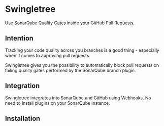 # Swingletree

Use SonarQube Quality Gates inside your GitHub Pull Requests.

## Intention

Tracking your code quality across you branches is a good thing - especially when it comes to approving pull requests.

Swingletree gives you the possibility to automatically block pull requests on failing quality gates performed by the SonarQube branch plugin.

## Integration

Swingletree integrates into SonarQube and GitHub using Webhooks. No need to install plugins on your SonarQube instance.

## Installation